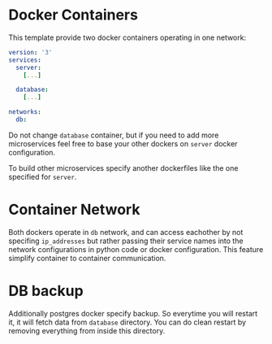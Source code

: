 # Docker Containers

This template provide two docker containers operating in one network:

```yml
version: '3'
services:
  server:
    [...]

  database:
    [...]

networks:
  db:
```

Do not change `database` container, but if you need to add more microservices feel free to base your other dockers on `server` docker configuration. 

To build other microservices specify another dockerfiles like the one specified for `server`.

# Container Network

Both dockers operate in `db` network, and can access eachother by not specifing `ip_addresses` but rather passing their service names into the network configurations in python code or docker configuration. This feature simplify container to container communication.

# DB backup

Additionally postgres docker specify backup. So everytime you will restart it, it will fetch data from `database` directory. You can do clean restart by removing everything from inside this directory.
